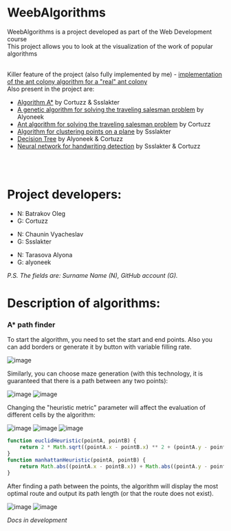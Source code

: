 # WeebAlgorithms
WeebAlgorithms is a project developed as part of the Web Development course <br>
This project allows you to look at the visualization of the work of popular algorithms <br> <br>

Killer feature of the project (also fully implemented by me) - [implementation of the ant colony algorithm for a "real" ant colony](https://cortuzz.github.io/WeebAlgorithms/src/templates/ants.html)<br>
Also present in the project are:
* [Algorithm A*](https://cortuzz.github.io/WeebAlgorithms/src/templates/path_finder.html) by Cortuzz & Ssslakter
* [A genetic algorithm for solving the traveling salesman problem](https://cortuzz.github.io/WeebAlgorithms/src/templates/genetic.html) by Alyoneek
* [Ant algorithm for solving the traveling salesman problem](https://cortuzz.github.io/WeebAlgorithms/src/templates/ants_basic.html) by Cortuzz
* [Algorithm for clustering points on a plane](https://cortuzz.github.io/WeebAlgorithms/src/templates/clustering.html) by Ssslakter
* [Decision Tree](https://cortuzz.github.io/WeebAlgorithms/src/templates/solution_tree.html) by Alyoneek & Cortuzz
* [Neural network for handwriting detection](https://cortuzz.github.io/WeebAlgorithms/src/templates/neural_network.html) by Ssslakter & Cortuzz

<br><br>

# Project developers:
<ul>
  <li>N: Batrakov Oleg
  <li>G: Cortuzz
</ul>
<ul>
  <li>N: Chaunin Vyacheslav
  <li>G: Ssslakter
</ul>
<ul>
  <li>N: Tarasova Alyona
  <li>G: alyoneek
</ul>

_P.S. The fields are: Surname Name (N), GitHub account (G)._

# Description of algorithms:
### A* path finder
To start the algorithm, you need to set the start and end points.
Also you can add borders or generate it by button with variable filling rate.

![image](https://user-images.githubusercontent.com/52497929/159456869-168e4e3b-121e-409b-b1e9-542ae9a7a4fd.png)

Similarly, you can choose maze generation (with this technology, it is guaranteed that there is a path between any two points):

![image](https://user-images.githubusercontent.com/52497929/159457497-c624667c-6f97-470a-bcf8-4acdb137955c.png)
![image](https://user-images.githubusercontent.com/52497929/159457639-7930da69-04d0-4858-afa0-da9a46926a59.png)

Changing the "heuristic metric" parameter will affect the evaluation of different cells by the algorithm:

![image](https://user-images.githubusercontent.com/52497929/159458655-79b6198a-7717-4cfe-a7c2-8372896f8eca.png)
![image](https://user-images.githubusercontent.com/52497929/159458183-f2ffa105-9f3a-4c79-bcf3-8276fedd70df.png)
![image](https://user-images.githubusercontent.com/52497929/159458228-5a2b9501-f096-49c1-a479-d68b2b1c356c.png)
```js
function euclidHeuristic(pointA, pointB) {
    return 2 * Math.sqrt((pointA.x - pointB.x) ** 2 + (pointA.y - pointB.y) ** 2);
}
function manhattanHeuristic(pointA, pointB) {
    return Math.abs((pointA.x - pointB.x)) + Math.abs((pointA.y - pointB.y));
}
```
After finding a path between the points, the algorithm will display the most optimal route and output its path length (or that the route does not exist).

![image](https://user-images.githubusercontent.com/52497929/159459336-98306bce-6f9e-44b8-8e46-5d1d79c5e4fb.png)
![image](https://user-images.githubusercontent.com/52497929/159459395-50c2d4ed-8b83-4c15-92fd-62f5b883b560.png)

*Docs in development*

